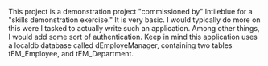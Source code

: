 This project is a demonstration project "commissioned by" Intileblue for a "skills demonstration exercise."
It is very basic.
I would typically do more on this were I tasked to actually write such an application.
Among other things, I would add some sort of authentication.
Keep in mind this application uses a localdb database called dEmployeManager, containing two tables tEM_Employee, and tEM_Department.
